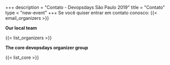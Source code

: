 +++
description = "Contato - Devopsdays São Paulo 2019"
title = "Contato"
type = "new-event"
+++
Se você quiser entrar em contato conosco: {{< email_organizers >}}


**Our local team**

{{< list_organizers >}}

**The core devopsdays organizer group**

{{< list_core >}}